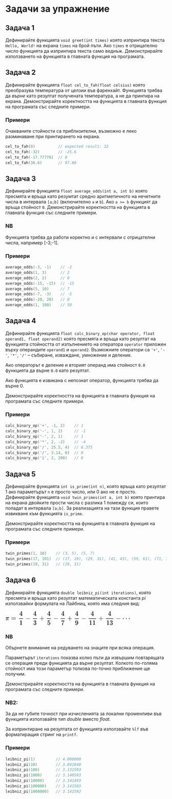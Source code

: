 # Задачи за упражнение

## Задача 1
Дефинирайте функцията `void greet(int times)` която изпринтира текста `Hello, World!` на екрана `times` на брой пъти. Ако `times` е отрицателно число функцията да изпринтира текста само веднъж. Демонстрирайте използването на функцията в главната функция на програмата.


## Задача 2
Дефинирайте функцията `float cel_to_fah(float celsius)` която преобразува температура от целзии във фаренхайт. Функцията трябва да _върне_ като резултат получената температура, а не да принтира на екрана. Демонстрирайте коректността на функцията в главната функция на програмата със следните примери.

### Примери
Очакваните стойности са приблизителни, възможно е леко разминаване при принтирането на екрана.
```c
cel_to_fah(0)          // expected result: 32
cel_to_fah(-32)        // -25.6
cel_to_fah(-17.77778)  // 0
cel_to_fah(36.6)       // 97.88
```


## Задача 3
Дефинирайте функцията `float average_odds(int a, int b)` която пресмята и връща като резумтат средно аритметичното на нечетните числа в интервала `[a;b]` (включително `a` и `b`). Ако `a >= b` функцият да връща стойност `0`.
Демонстрирайте коректността на функцията в главната функция със следните примери.

### NB
Функцията трябва да работи коректно и с интервали с отрицателни числа, например [-3;-1].

### Примери
```c
average_odds(-3, -1)    // -2
average_odds(1, 3)      // 2
average_odds(2, 2)      // 0
average_odds(-15, -15)  // -15
average_odds(5, 10)     // 7
average_odds(-7, -3)    // -5
average_odds(-20, 20)   // 0
average_odds(1, 100)    // 50
```


## Задача 4
Дефинирайте функцията `float calc_binary_op(char operator, float operand1, float operand2)` която пресмята и връща като резултат на функцията стойността от изпълнението на оператора `operator` приложен върху операндите `operand1` и `operand2`. Възможните оператори са `'+'`, `'-'`, `'*'`, `'/'` – събиране, изваждане, умножение и деление.

Ако операторът е деление и вторият операнд има стойност `0.0` функцията да върне `0.0` като резултат.

Ако функцията е извикана с непознат оператор, функцията трябва да върне 0.

Демонстрирайте коректността на функцията в главната функция на програмата със следните примери.

### Примери
```c
calc_binary_op('+', -1, 2)    // 1
calc_binary_op('-', 1, 2)     // -1
calc_binary_op('-', 2, 1)     // 1
calc_binary_op('*', 2, -2)    // -4
calc_binary_op('/', 25.5, 4)  // 6.375
calc_binary_op('/', 3.14, 0)  // 0
calc_binary_op('i', 2, 200)   // 0
```


## Задача 5
Дефинирайте функцията `int is_prime(int n)`, която връща като резултат 1 ако параметърът `n` е просто число, или 0 ако не е просто.
Дефинирайте функцията `void twin_primes(int a, int b)` която принтира на екрана двойките прости числа с разлика 1 помежду си, които попадат в интервала `[a;b]`. За реализацията на тази функция правете извикване към функцията `is_prime`.

Демонстрирайте коректността на функцията в главната функция на програмата със следните примери.

### Примери
```c
twin_primes(1, 10)    // (3, 5), (5, 7)
twin_primes(17, 101)  // (17, 19), (29, 31), (41, 43), (59, 61), (71, 73)
twin_primes(19, 31)   // (29, 31)
```


## Задача 6
Дефинирайте функцията `double leibniz_pi(int iterations)`, която пресмята и връща като резултат математическата константа *pi* използвайки формулата на Лайбниц, която има следния вид:

![Leibniz formula](leibniz-formula.png)

### NB
Обърнете внимание на редуването на знаците при всяка операция.

Параметърът `iterations` показва колко пъти да извършим повтарящата се операция преди функцията да върне резултат. Колкото по-голяма стойност има този параметър толкова по-точно приближение ще получим.

Демонстрирайте коректността на функцията в главната функция на програмата със следните примери.

### NB2:
За да не губите точност при изчисленията за локални променливи във функцията използвайте тип _double_ вместо _float_.

За изпринтиране на резултата от функцията използвайте `%lf` във форматиращия стринг на `printf`.

### Примери

```c
leibniz_pi(1)         // 4.000000
leibniz_pi(10)        // 3.041840
leibniz_pi(100)       // 3.131593
leibniz_pi(1000)      // 3.140593
leibniz_pi(10000)     // 3.141493
leibniz_pi(100000)    // 3.141583
leibniz_pi(1000000)   // 3.141592
